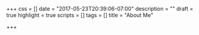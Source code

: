 +++
css = []
date = "2017-05-23T20:39:06-07:00"
description = ""
draft = true
highlight = true
scripts = []
tags = []
title = "About Me"

+++

